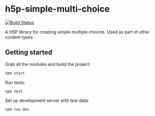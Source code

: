 # h5p-simple-multi-choice

[![Build Status](https://travis-ci.org/h5p/h5p-simple-multiple-choice.svg?branch=master)](https://travis-ci.org/h5p/h5p-simple-multiple-choice)

A H5P library for creating simple multiple choices.
Used as part of other content types.

## Getting started

Grab all the modules and build the project:
```javascript
npm start
```

Run tests:
```javscript
npm test
```

Set up development server with test data:
```javascript
npm run dev
```
